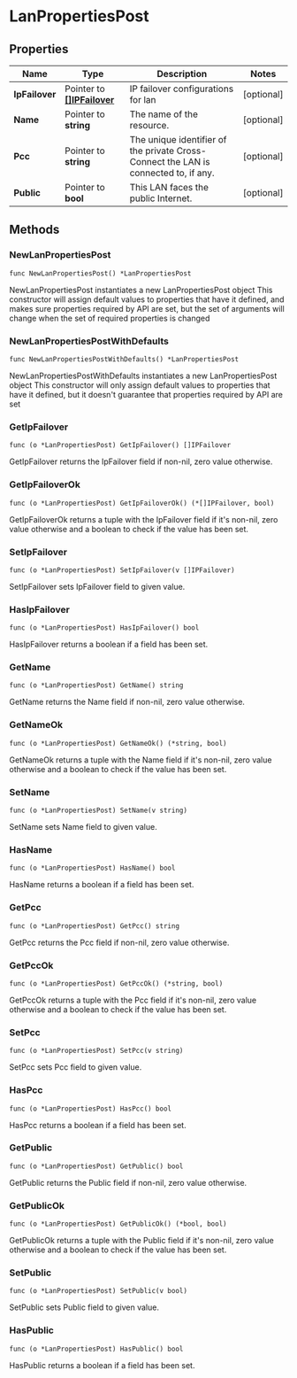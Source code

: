 # LanPropertiesPost

## Properties

|Name | Type | Description | Notes|
|------------ | ------------- | ------------- | -------------|
|**IpFailover** | Pointer to [**[]IPFailover**](IPFailover.md) | IP failover configurations for lan | [optional] |
|**Name** | Pointer to **string** | The name of the  resource. | [optional] |
|**Pcc** | Pointer to **string** | The unique identifier of the private Cross-Connect the LAN is connected to, if any. | [optional] |
|**Public** | Pointer to **bool** | This LAN faces the public Internet. | [optional] |

## Methods

### NewLanPropertiesPost

`func NewLanPropertiesPost() *LanPropertiesPost`

NewLanPropertiesPost instantiates a new LanPropertiesPost object
This constructor will assign default values to properties that have it defined,
and makes sure properties required by API are set, but the set of arguments
will change when the set of required properties is changed

### NewLanPropertiesPostWithDefaults

`func NewLanPropertiesPostWithDefaults() *LanPropertiesPost`

NewLanPropertiesPostWithDefaults instantiates a new LanPropertiesPost object
This constructor will only assign default values to properties that have it defined,
but it doesn't guarantee that properties required by API are set

### GetIpFailover

`func (o *LanPropertiesPost) GetIpFailover() []IPFailover`

GetIpFailover returns the IpFailover field if non-nil, zero value otherwise.

### GetIpFailoverOk

`func (o *LanPropertiesPost) GetIpFailoverOk() (*[]IPFailover, bool)`

GetIpFailoverOk returns a tuple with the IpFailover field if it's non-nil, zero value otherwise
and a boolean to check if the value has been set.

### SetIpFailover

`func (o *LanPropertiesPost) SetIpFailover(v []IPFailover)`

SetIpFailover sets IpFailover field to given value.

### HasIpFailover

`func (o *LanPropertiesPost) HasIpFailover() bool`

HasIpFailover returns a boolean if a field has been set.

### GetName

`func (o *LanPropertiesPost) GetName() string`

GetName returns the Name field if non-nil, zero value otherwise.

### GetNameOk

`func (o *LanPropertiesPost) GetNameOk() (*string, bool)`

GetNameOk returns a tuple with the Name field if it's non-nil, zero value otherwise
and a boolean to check if the value has been set.

### SetName

`func (o *LanPropertiesPost) SetName(v string)`

SetName sets Name field to given value.

### HasName

`func (o *LanPropertiesPost) HasName() bool`

HasName returns a boolean if a field has been set.

### GetPcc

`func (o *LanPropertiesPost) GetPcc() string`

GetPcc returns the Pcc field if non-nil, zero value otherwise.

### GetPccOk

`func (o *LanPropertiesPost) GetPccOk() (*string, bool)`

GetPccOk returns a tuple with the Pcc field if it's non-nil, zero value otherwise
and a boolean to check if the value has been set.

### SetPcc

`func (o *LanPropertiesPost) SetPcc(v string)`

SetPcc sets Pcc field to given value.

### HasPcc

`func (o *LanPropertiesPost) HasPcc() bool`

HasPcc returns a boolean if a field has been set.

### GetPublic

`func (o *LanPropertiesPost) GetPublic() bool`

GetPublic returns the Public field if non-nil, zero value otherwise.

### GetPublicOk

`func (o *LanPropertiesPost) GetPublicOk() (*bool, bool)`

GetPublicOk returns a tuple with the Public field if it's non-nil, zero value otherwise
and a boolean to check if the value has been set.

### SetPublic

`func (o *LanPropertiesPost) SetPublic(v bool)`

SetPublic sets Public field to given value.

### HasPublic

`func (o *LanPropertiesPost) HasPublic() bool`

HasPublic returns a boolean if a field has been set.




